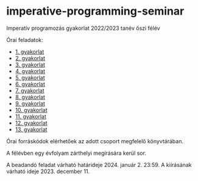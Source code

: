 # imperative-programming-seminar

Imperatív programozás gyakorlat 2022/2023 tanév őszi félév

Órai feladatok:

* [1. gyakorlat](exercises/01.md)
* [2. gyakorlat](exercises/02.md)
* [3. gyakorlat](exercises/03.md)
* [4. gyakorlat](exercises/04.md)
* [5. gyakorlat](exercises/05.md)
* [6. gyakorlat](exercises/06.md)
* [7. gyakorlat](exercises/07.md)
* [8. gyakorlat](exercises/08.md)
* [9. gyakorlat](exercises/09.md)
* [10. gyakorlat](exercises/10.md)
* [11. gyakorlat](exercises/11.md)
* [12. gyakorlat](exercises/12.md)
* [13. gyakorlat](exercises/13.md)


Órai forráskódok elérhetőek az adott csoport megfelelő könyvtárában.

A félévben egy évfolyam zárthelyi megírására kerül sor.

A beadandó feladat várható határideje 2024. január 2. 23:59. A kiírásának várható ideje 2023. december 11.


